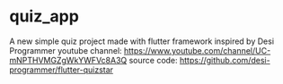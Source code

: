 # quiz_app

A new simple quiz project made with flutter framework 
inspired by Desi Programmer
youtube channel: https://www.youtube.com/channel/UC-mNPTHVMGZgWkYWFVc8A3Q
source code: https://github.com/desi-programmer/flutter-quizstar

